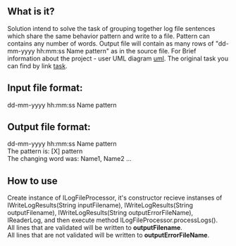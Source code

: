 What is it?
-----------
Solution intend to solve the task of grouping together log file sentences which share the same behavior pattern and write to a file. Pattern can contains any number of words. Output file will contain as many rows of "dd-mm-yyyy hh:mm:ss Name pattern" as in the source file.
For Brief information about the project - user UML diagram [uml](https://github.com/EreRoma/loomsystemsHomeTask/blob/master/loomsystems_UML.pdf).
The original task you can find by link [task](https://github.com/EreRoma/loomsystemsHomeTask/blob/master/developer_task.pdf).

Input file format:
------------------
dd-mm-yyyy hh:mm:ss Name pattern

Output file format:
-------------------
dd-mm-yyyy hh:mm:ss Name pattern  
The pattern is: [X] pattern  
The changing word was: Name1, Name2 ...  

How to use
----------------
Create instance of ILogFileProcessor, it's constructor recieve instanses of IWriteLogResults(String inputFilename), IWriteLogResults(String outputFilename), IWriteLogResults(String outputErrorFileName), IReaderLog, and then execute method ILogFileProcessor.processLogs().  
All lines that are validated will be written to **outputFilename**.  
All lines that are not validated will be written to **outputErrorFileName**.
